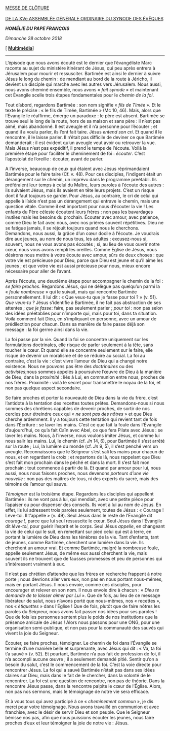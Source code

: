 [MESSE DE CLÔTURE\
\
DE LA XVe ASSEMBLÉE GÉNÉRALE ORDINAIRE DU SYNODE DES ÉVÊQUES](http://www.vatican.va/news_services/liturgy/libretti/2018/20181028-libretto-chiusura-sinodo.pdf)

***HOMÉLIE DU PAPE FRANÇOIS***

*Dimanche 28 octobre 2018*

[ **[Multimédia](http://w2.vatican.va/content/francesco/fr/events/event.dir.html/content/vaticanevents/fr/2018/10/28/messa-conclusione-sinodo.html)**]

* * *

L’épisode que nous avons écouté est le dernier que l’évangéliste Marc raconte au sujet du ministère itinérant de Jésus, qui peu après entrera à Jérusalem pour mourir et ressusciter. Bartimée est ainsi le dernier à suivre Jésus le long du chemin : de mendiant au bord de la route à Jéricho, il devient un disciple qui marche avec les autres vers Jérusalem. Nous aussi, nous avons cheminé ensemble, nous avons « *fait synode* » et maintenant cet Évangile scelle trois étapes fondamentales pour le *chemin de la foi*.

Tout d’abord, regardons Bartimée : son nom signifie « *fils de Timée* ». Et le texte le précise : « le fils de Timée, Bartimée » (Mc 10, 46). Mais, alors que l’Évangile le réaffirme, émerge un paradoxe : le père est absent. Bartimée se trouve seul le long de la route, hors de sa maison et sans père : il n’est pas aimé, mais abandonné. Il est aveugle et il n’a personne pour l’écouter ; et quand il a voulu parler, ils l’ont fait taire. Jésus *entend son cri*. Et quand il le rencontre, il le laisse parler. Il n’était pas difficile de deviner ce que Bartimée demanderait : il est évident qu’un aveugle veut avoir ou retrouver la vue. Mais Jésus n’est pas expéditif, il prend le temps de l’écoute. Voilà la première étape pour faciliter le cheminement de foi : *écouter*. C’est l’apostolat de l’oreille : écouter, avant de parler.

A l’inverse, beaucoup de ceux qui étaient avec Jésus réprimandaient Bartimée pour le faire taire (Cf. v. 48). Pour ces disciples, l’indigent était un dérangement sur le chemin, un imprévu dans le programme préétabli. Ils préféraient leur temps à celui du Maître, leurs paroles à l’écoute des autres : ils suivaient Jésus, mais ils avaient en tête leurs projets. C’est un risque dont il faut toujours se garder. Pour Jésus, au contraire, le cri de celui qui appelle à l’aide n’est pas un dérangement qui entrave le chemin, mais une question vitale. Comme il est important pour nous d’écouter la vie ! Les enfants du Père céleste écoutent leurs frères : non pas les bavardages inutiles mais les besoins du prochain. Écouter avec amour, avec patience, comme Dieu le fait avec nous, avec nos prières souvent répétitives. Dieu ne se fatigue jamais, il se réjouit toujours quand nous le cherchons. Demandons, nous aussi, la grâce d’un cœur docile à l’écoute. Je voudrais dire aux jeunes, au nom de nous tous, les adultes : excusez-nous si, souvent, nous ne vous avons pas écoutés ; si, au lieu de vous ouvrir notre cœur, nous vous avons rempli les oreilles. Comme Église de Jésus, nous désirons nous mettre à votre écoute avec amour, sûrs de deux choses : que votre vie est précieuse pour Dieu, parce que Dieu est jeune et qu’il aime les jeunes ; et que votre vie est aussi précieuse pour nous, mieux encore nécessaire pour aller de l’avant.

Après l’écoute, une deuxième étape pour accompagner le chemin de la foi : *se faire proches*. Regardons Jésus, qui ne délègue pas quelqu’un parmi la « *foule nombreuse* » qui le suivait, mais qui rencontre Bartimée personnellement. Il lui dit : « Que veux-tu que je fasse pour toi ? » (v. 51). *Que veux-tu ?* Jésus s’identifie à Bartimée, il ne fait pas abstraction de ses attentes ; *que je fasse*: faire, pas seulement parler ; *pour toi* : non pas selon des idées préétablies pour n’importe qui, mais pour toi, dans ta situation. Voilà comment fait Dieu, en s’impliquant en personne, avec un amour de prédilection pour chacun. Dans sa manière de faire passe déjà son message : la foi germe ainsi dans la vie.

La foi passe par la vie. Quand la foi se concentre uniquement sur les formulations doctrinales, elle risque de parler seulement à la tête, sans toucher le cœur. Et quand elle se concentre seulement sur le faire, elle risque de devenir un moralisme et de se réduire au social. La foi au contraire, c’est la vie : c’est vivre l’amour de Dieu qui a changé notre existence. Nous ne pouvons pas être des *doctrinaires* ou des *activistes*;nous sommes appelés à poursuivre l’œuvre de Dieu à la manière de Dieu, dans la *proximité* : liés à Lui, en communion entre nous, proches de nos frères. Proximité : voilà le secret pour transmettre le noyau de la foi, et non pas quelque aspect secondaire.

Se faire proches et porter la nouveauté de Dieu dans la vie du frère, c’est l’antidote à la tentation des recettes toutes prêtes. Demandons-nous si nous sommes des chrétiens capables de devenir proches, de sortir de nos cercles pour étreindre ceux qui « *ne sont pas des nôtres* » et que Dieu cherche ardemment. Il y a toujours cette tentation qui revient tant de fois dans l’Écriture : se laver les mains. C’est ce que fait la foule dans l’Évangile d’aujourd’hui, ce qu’a fait Caïn avec Abel, ce que fera Pilate avec Jésus : se laver les mains. Nous, à l’inverse, nous voulons imiter Jésus, et comme lui nous salir les mains. Lui, le chemin (cf. *Jn* 14, 6), pour Bartimée il s’est arrêté sur la route ; Lui, la lumière du monde (cf. *Jn* 9, 5), il s’est penché vers un aveugle. Reconnaissons que le Seigneur s’est sali les mains pour chacun de nous, et en regardant la croix ; et repartons de là, nous rappelant que Dieu s’est fait mon prochain dans le péché et dans la mort. Il s’est fait mon prochain : tout commence à partir de là. Et quand par amour pour lui, nous aussi, nous nous faisons proches, nous devenons *porteurs d’une vie nouvelle* : non pas des maîtres de tous, ni des experts du sacré, mais des témoins de l’amour qui sauve.

*Témoigner* est la troisième étape. Regardons les disciples qui appellent Bartimée : ils ne vont pas à lui, qui mendiait, avec une petite pièce pour l’apaiser ou pour dispenser des conseils. Ils vont à lui au nom de Jésus. En effet, ils lui adressent trois paroles seulement, toutes de Jésus : « Courage ! Lève-toi. Il t’appelle » (v. 49). Seul Jésus dans le reste de l’Évangile dit *courage* !, parce que lui seul ressuscite le cœur. Seul Jésus dans l’Évangile dit *lève-toi*, pour guérir l’esprit et le corps. Seul Jésus *appelle*, en changeant la vie de celui qui le suit, en remettant sur pied celui qui est à terre, en portant la lumière de Dieu dans les ténèbres de la vie. Tant d’enfants, tant de jeunes, comme Bartimée, cherchent une lumière dans la vie. Ils cherchent un amour vrai. Et comme Bartimée, malgré la nombreuse foule, appelle seulement Jésus, de même eux aussi cherchent la vie, mais souvent ils ne trouvent que de fausses promesses et peu de personnes qui s’intéressent vraiment à eux.

Il n’est pas chrétien d’attendre que les frères en recherche frappent à notre porte ; nous devrions aller vers eux, non pas en nous portant nous-mêmes, mais en portant Jésus. Il nous envoie, comme ces disciples, pour encourager et relever en son nom. Il nous envoie dire à chacun : « *Dieu te demande de te laisser aimer par Lui* ». Que de fois, au lieu de ce message libérateur de salut, nous n’avons porté que nous-mêmes, nos « recettes », nos « *étiquettes* » dans l’Église ! Que de fois, plutôt que de faire nôtres les paroles du Seigneur, nous avons fait passer nos idées pour ses paroles ! Que de fois les personnes sentent plus le poids de nos institutions que la présence amicale de Jésus ! Alors nous passons pour une ONG, pour une organisation semi-publique, et non pas pour la communauté des sauvés qui vivent la joie du Seigneur.

Écouter, se faire proches, témoigner. Le chemin de foi dans l’Évangile se termine d’une manière belle et surprenante, avec Jésus qui dit : « Va, ta foi t’a sauvé » (v. 52). Et pourtant, Bartimée n’a pas fait de profession de foi, il n’a accompli aucune œuvre ; il a seulement demandé pitié. Sentir qu’on a besoin du salut, c’est le commencement de la foi. C’est la voie directe pour rencontrer Jésus. La foi qui a sauvé Bartimée n’était pas dans ses idées claires sur Dieu, mais dans le fait de le chercher, dans la volonté de le rencontrer. La foi est une question de rencontre, non pas de théorie. Dans la rencontre Jésus passe, dans la rencontre palpite le cœur de l’Église. Alors, non pas nos sermons, mais le témoignage de notre vie sera efficace.

Et à vous tous qui avez participé à ce « *cheminement commun* », je dis merci pour votre témoignage. Nous avons travaillé en communion et avec franchise, avec le désir de servir Dieu et son peuple. Que le Seigneur bénisse nos pas, afin que nous puissions écouter les jeunes, nous faire proches d’eux et leur témoigner la joie de notre vie : Jésus.